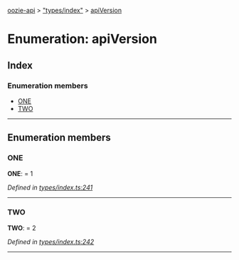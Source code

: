 [oozie-api](../README.md) > ["types/index"](../modules/_types_index_.md) > [apiVersion](../enums/_types_index_.apiversion.md)

# Enumeration: apiVersion

## Index

### Enumeration members

* [ONE](_types_index_.apiversion.md#one)
* [TWO](_types_index_.apiversion.md#two)

---

## Enumeration members

<a id="one"></a>

###  ONE

**ONE**:  = 1

*Defined in [types/index.ts:241](https://github.com/ptariche/oozie-ts/blob/9acdc55/src/types/index.ts#L241)*

___
<a id="two"></a>

###  TWO

**TWO**:  = 2

*Defined in [types/index.ts:242](https://github.com/ptariche/oozie-ts/blob/9acdc55/src/types/index.ts#L242)*

___


